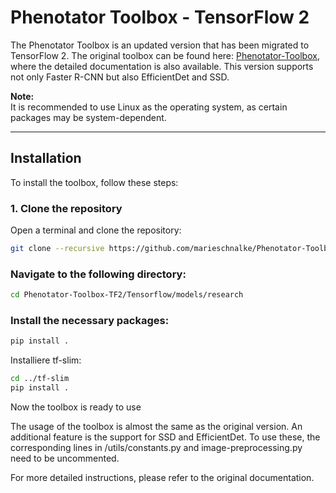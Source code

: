 # Phenotator Toolbox - TensorFlow 2

The Phenotator Toolbox is an updated version that has been migrated to TensorFlow 2. The original toolbox can be found here: [Phenotator-Toolbox](https://github.com/gallmann/Phenotator-Toolbox), where the detailed documentation is also available. This version supports not only Faster R-CNN but also EfficientDet and SSD.

**Note:**  
It is recommended to use Linux as the operating system, as certain packages may be system-dependent.

---

## Installation

To install the toolbox, follow these steps:

### 1. Clone the repository

Open a terminal and clone the repository:

```bash
git clone --recursive https://github.com/marieschnalke/Phenotator-Toolbox-TF2
```

### Navigate to the following directory:

```bash
cd Phenotator-Toolbox-TF2/Tensorflow/models/research
```

### Install the necessary packages:

```bash
pip install .
```

Installiere tf-slim:

```bash
cd ../tf-slim
pip install .
```

Now the toolbox is ready to use

The usage of the toolbox is almost the same as the original version. An additional feature is the support for SSD and EfficientDet. To use these, the corresponding lines in /utils/constants.py and image-preprocessing.py need to be uncommented.

For more detailed instructions, please refer to the original documentation.
